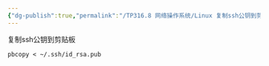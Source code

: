 ```yaml
---
{"dg-publish":true,"permalink":"/TP316.8 网络操作系统/Linux 复制ssh公钥到剪贴板/","created":"2023-09-15T11:39:31.048+08:00","updated":"2024-06-01T10:51:08.254+08:00"}
---
```


复制ssh公钥到剪贴板

```shell
pbcopy < ~/.ssh/id_rsa.pub
```